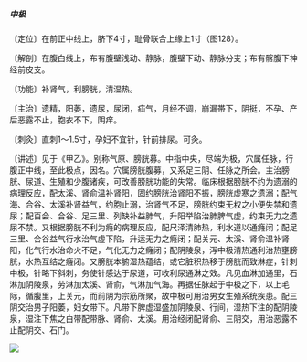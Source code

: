 ##### 中极

〔定位〕在前正中线上，脐下4寸，耻骨联合上缘上1寸（图128）。

〔解剖〕在腹白线上，布有腹壁浅动、静脉，腹壁下动、静脉分支；布有髂腹下神经前皮支。

〔功能〕补肾气，利膀胱，清湿热。

〔主治〕遗精，阳萎，遗尿，尿闭，疝气，月经不调，崩漏帯下，阴挺，不孕、产后恶露不止，胞衣不下，阴痒。

〔刺灸〕直刺1〜1.5寸，孕妇不宜针，针前排尿。可灸。

〔讲述〕见于《甲乙》。别称气原、膀胱募。中指中央，尽端为极，穴属任脉，行腹正中线，至此极点，因名。穴属膀胱腹募，又系足三阴、任脉之所会。主治膀胱、尿道、生殖和少腹诸疾，可改善膀胱功能的失常。临床根据膀胱不约为遗溺的病理反应，配太溪、肾俞温补肾阳，固约膀胱治肾阳不振，膀胱虚寒之遗溺；配气海、合谷、太溪补肾益气，约胞止溺，治肾气不足，膀胱约束无权之小便失禁和遗尿；配百会、合谷、足三里、列缺补益肺气，升阳举陷治肺脾气虚，约束无力之遗尿不禁。又根据膀胱不利为癃的病理反应，配尺泽清肺热，利水道以通癃闭；配足三里、合谷益气行水治气虚下陷，升运无力之癃闭；配关元、太溪、肾俞温补肾阳，化气行水治命火不足，气化无力之癃闭；配阴陵泉，泻中极清热通利治热壅膀胱，水热互结之癃闭。又膀胱本腑湿热蕴结，或它脏积热移于膀胱而致淋症，针刺中极，针略下斜刺，务使针感达于尿道，可收利尿通淋之效。凡见血淋加通里，石淋加阴陵泉，劳淋加太溪、肾俞，气淋加气海。再据任脉起于中极之下，以上毛际，循腹里，上关元，而前阴为宗筋所聚，故中极可用治男女生殖系统疾患。配三阴交治男子阳萎，妇女带下。凡带下脾虚湿盛加阴陵泉、行间，湿热下注的配阴陵泉，湿注下焦之白带配带脉、肾俞、太溪。用治经闭配肾俞、三阴交，用治恶露不止配阴交、石门。

![](img/图128.jpg)
